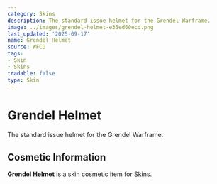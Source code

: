 ```yaml
---
category: Skins
description: The standard issue helmet for the Grendel Warframe.
image: ../images/grendel-helmet-e35ed60ecd.png
last_updated: '2025-09-17'
name: Grendel Helmet
source: WFCD
tags:
- Skin
- Skins
tradable: false
type: Skin
---
```


# Grendel Helmet

The standard issue helmet for the Grendel Warframe.

## Cosmetic Information

**Grendel Helmet** is a skin cosmetic item for Skins.

